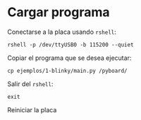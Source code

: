 # Cargar programa

Conectarse a la placa usando `rshell`:

`rshell -p /dev/ttyUSB0 -b 115200 --quiet`

Copiar el programa que se desea ejecutar:

`cp ejemplos/1-blinky/main.py /pyboard/`

Salir del `rshell`:

`exit`

Reiniciar la placa